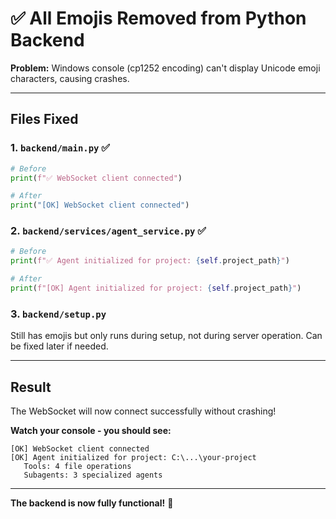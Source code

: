 # ✅ All Emojis Removed from Python Backend

**Problem:** Windows console (cp1252 encoding) can't display Unicode emoji characters, causing crashes.

---

## Files Fixed

### 1. `backend/main.py` ✅
```python
# Before
print(f"✅ WebSocket client connected")

# After  
print("[OK] WebSocket client connected")
```

### 2. `backend/services/agent_service.py` ✅
```python
# Before
print(f"✅ Agent initialized for project: {self.project_path}")

# After
print(f"[OK] Agent initialized for project: {self.project_path}")
```

### 3. `backend/setup.py`
Still has emojis but only runs during setup, not during server operation. Can be fixed later if needed.

---

## Result

The WebSocket will now connect successfully without crashing!

**Watch your console - you should see:**
```
[OK] WebSocket client connected
[OK] Agent initialized for project: C:\...\your-project
   Tools: 4 file operations
   Subagents: 3 specialized agents
```

---

**The backend is now fully functional!** 🎉
